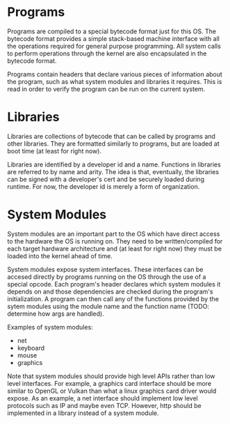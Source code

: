 # Programs

Programs are compiled to a special bytecode format just for this OS. The bytecode format provides a simple stack-based machine interface with all the operations required for general purpose programming. All system calls to perform operations through the kernel are also encapsulated in the bytecode format.

Programs contain headers that declare various pieces of information about the program, such as what system modules and libraries it requires. This is read in order to verify the program can be run on the current system.

# Libraries

Libraries are collections of bytecode that can be called by programs and other libraries. They are formatted similarly to programs, but are loaded at boot time (at least for right now).

Libraries are identified by a developer id and a name. Functions in libraries are referred to by name and arity. The idea is that, eventually, the libraries can be signed with a developer's cert and be securely loaded during runtime. For now, the developer id is merely a form of organization.

# System Modules

System modules are an important part to the OS which have direct access to the hardware the OS is running on. They need to be written/compiled for each target hardware architecture and (at least for right now) they must be loaded into the kernel ahead of time.

System modules expose system interfaces. These interfaces can be accesed directly by programs running on the OS through the use of a special opcode. Each program's header declares which system modules it depends on and those dependencies are checked during the program's initialization. A program can then call any of the functions provided by the sytem modules using the module name and the function name (TODO: determine how args are handled).

Examples of system modules:

- net
- keyboard
- mouse
- graphics

Note that system modules should provide high level APIs rather than low level interfaces. For example, a graphics card interface should be more similar to OpenGL or Vulkan than what a linux graphics card driver would expose. As an example, a net interface should implement low level protocols such as IP and maybe even TCP. However, http should be implemented in a library instead of a system module.
